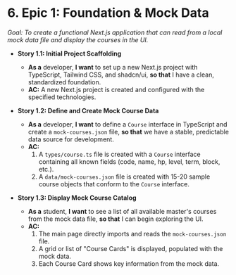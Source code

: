 # **6. Epic 1: Foundation & Mock Data**
*Goal: To create a functional Next.js application that can read from a local mock data file and display the courses in the UI.*

*   **Story 1.1: Initial Project Scaffolding**
    *   **As a** developer, **I want** to set up a new Next.js project with TypeScript, Tailwind CSS, and shadcn/ui, **so that** I have a clean, standardized foundation.
    *   **AC:** A new Next.js project is created and configured with the specified technologies.

*   **Story 1.2: Define and Create Mock Course Data**
    *   **As a** developer, **I want** to define a `Course` interface in TypeScript and create a `mock-courses.json` file, **so that** we have a stable, predictable data source for development.
    *   **AC:**
        1.  A `types/course.ts` file is created with a `Course` interface containing all known fields (code, name, hp, level, term, block, etc.).
        2.  A `data/mock-courses.json` file is created with 15-20 sample course objects that conform to the `Course` interface.

*   **Story 1.3: Display Mock Course Catalog**
    *   **As a** student, **I want** to see a list of all available master's courses from the mock data file, **so that** I can begin exploring the UI.
    *   **AC:**
        1.  The main page directly imports and reads the `mock-courses.json` file.
        2.  A grid or list of "Course Cards" is displayed, populated with the mock data.
        3.  Each Course Card shows key information from the mock data.
